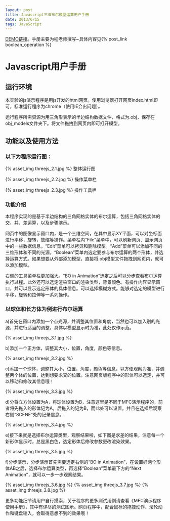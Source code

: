 ```yaml
---
layout: post
title: Javascript三维布尔模型运算用户手册
date: 2013/6/15
tags: JavaScript
---
```


[DEMO链接](/boolean/index.html)。手册主要为程老师撰写~具体内容见{% post_link boolean_operation %}

<!--more-->

# Javascript用户手册

## 运行环境

本实验的js演示程序是用js开发的html网页。使用浏览器打开网页index.html即可，标准运行程序为chrome（使用IE会出问题）。

运行程序所需资源为用三角形表示的半边结构数据文件，格式为.obj，保存在obj_models文件夹下。将文件拖拽到网页内即可打开模型。

## 功能以及使用方法

### 以下为程序运行图：

{% asset_img threejs_2.1.jpg %}
整体运行图

{% asset_img threejs_2.2.jpg %}
操作菜单栏

{% asset_img threejs_2.3.jpg %}
操作工具栏

### 功能介绍

本程序实现的是基于半边结构的三角网格实体的布尔运算，包括三角网格实体的交、并、差运算，以及步骤演示。

网页中的图像显示窗口内，是一个三维空间，在其中显示XY平面，可以对坐标面进行平移，旋转，放缩等操作。菜单栏内“File”菜单中，可以刷新网页、显示网页中的一些数据信息。“Edit”菜单可以拷贝和删除模型。“Add”菜单可以添加不同的三维形体和不同的光源。“Boolean”菜单内选定要参与布尔运算的两个形体，并选择运算方式。如果想要从外部添加模型，直接将.obj模型文件拖拽到网页内，就可以添加模型。

右侧的工具菜单栏更加强大。“BO in Animation”选定之后可以分步查看布尔运算执行过程。此外还可以选定渲染窗口的渲染类型，背景颜色。有操作内容显示窗口，并可以显示选定形体的具体信息。可以选择模糊方式。能够对选定的模型进行平移，旋转和拉伸等一系列操作。

### 以球体和长方体为例进行布尔运算

a)首先在窗口内添加一个点光源，并调整其位置和角度，当然也可以加入别的光源，并进行适当的调整，具体以模型显示时为准，此处仅作示范。

{% asset_img threejs_3.1.jpg %}

b)添加一个正方体，调整其大小，位置，角度，颜色等信息。

{% asset_img threejs_3.2.jpg %}

c)添加一个球体，调整其大小，位置，角度，颜色等信息，以方便观察为准，并调整两个体的位置，达到想要求交的位置。注意网页版程序中的形体可以选定，并可以移动和修改其信息哦！

{% asset_img threejs_3.3.jpg %}

d)分将立方体设置为A，将球体设置为B，注意这里是不同于MFC演示程序的，前者将先拖入的形体记为A，后拖入的记为B，而此处可以设置。并且在选择后观察右侧“SCENE”处的记录信息。

{% asset_img threejs_3.4.jpg %}

e)接下来就是选择布尔运算类型，观察结果啦，如下图是求差的结果，注意每一个新形体显示时，总是黑白色，选定形体后修改参数更改渲染效果。
 
{% asset_img threejs_3.5.jpg %} 

f)分步演示，分步演示首先需要选定右侧的“BO in Animation”，在设置好两个形体AB之后，选择布尔运算类型，再选择“Boolean”菜单最下方的“Next Animation”，就可以一步一步观察结果。
   
{% asset_img threejs_3.6.jpg %} 
{% asset_img threejs_3.7.jpg %}
{% asset_img threejs_3.8.jpg %}
 
更多功能细节请用户自行摸索，关于程序的更多测试用例请查看《MFC演示程序使用手册》，其中有详尽的测试图示。网页程序中，配合鼠标的拖拽动作、滚轮动作和键盘输入，会取得意想不到的效果哦！
